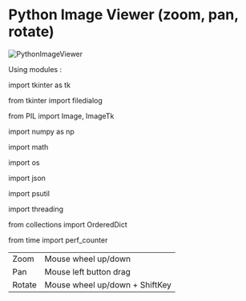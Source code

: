 # Python Image Viewer (zoom, pan, rotate)

![PythonImageViewer](https://user-images.githubusercontent.com/29155364/106603190-7449bd00-650a-11eb-80f1-b3fe96ba88bf.gif)

Using modules : 

import tkinter as tk

from tkinter import filedialog

from PIL import Image, ImageTk

import numpy as np

import math

import os

import json

import psutil

import threading

from collections import OrderedDict

from time import perf_counter


|        |                                |
| ------ | ------------------------------ |
| Zoom   | Mouse wheel up/down            |
| Pan    | Mouse left button drag         |
| Rotate | Mouse wheel up/down + ShiftKey |
